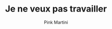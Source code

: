 ---
layout: post
title: Je ne veux pas travailler
author: Pink Martini
image:
  artist: pink-martini.png
---